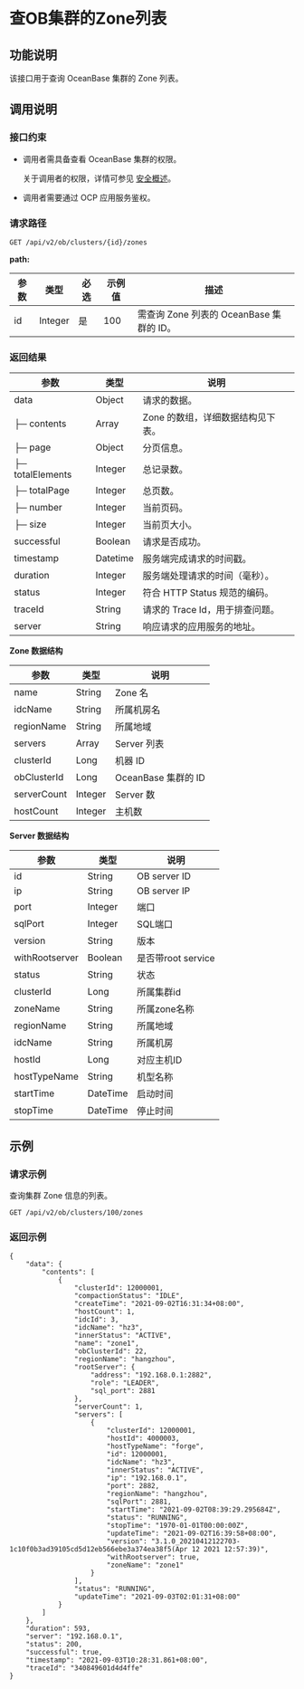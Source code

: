 查OB集群的Zone列表 
=================================



功能说明 
-------------------------

该接口用于查询 OceanBase 集群的 Zone 列表。

调用说明 
-------------------------

### 接口约束 

* 调用者需具备查看 OceanBase 集群的权限。

  关于调用者的权限，详情可参见 [安全概述](3.ob-cloud-platform/3.userguide-features/7.system-management-features/3.security-overview.md)。
  

* 调用者需要通过 OCP 应用服务鉴权。

  




### 请求路径 

`GET /api/v2/ob/clusters/{id}/zones`

**path:** 


| 参数 |   类型    | 必选 | 示例值 |               描述               |
|----|---------|----|-----|--------------------------------|
| id | Integer | 是  | 100 | 需查询 Zone 列表的 OceanBase 集群的 ID。 |



### 返回结果 



|        参数        |    类型    |          说明           |
|------------------|----------|-----------------------|
| data             | Object   | 请求的数据。                |
| ├─ contents      | Array    | Zone 的数组，详细数据结构见下表。   |
| ├─ page          | Object   | 分页信息。                 |
| ├─ totalElements | Integer  | 总记录数。                 |
| ├─ totalPage     | Integer  | 总页数。                  |
| ├─ number        | Integer  | 当前页码。                 |
| ├─ size          | Integer  | 当前页大小。                |
| successful       | Boolean  | 请求是否成功。               |
| timestamp        | Datetime | 服务端完成请求的时间戳。          |
| duration         | Integer  | 服务端处理请求的时间（毫秒）。       |
| status           | Integer  | 符合 HTTP Status 规范的编码。 |
| traceId          | String   | 请求的 Trace Id，用于排查问题。  |
| server           | String   | 响应请求的应用服务的地址。         |



**Zone 数据结构** 


|     参数      |   类型    |        说明        |
|-------------|---------|------------------|
| name        | String  | Zone 名           |
| idcName     | String  | 所属机房名            |
| regionName  | String  | 所属地域             |
| servers     | Array   | Server 列表        |
| clusterId   | Long    | 机器 ID            |
| obClusterId | Long    | OceanBase 集群的 ID |
| serverCount | Integer | Server 数         |
| hostCount   | Integer | 主机数              |



**Server 数据结构** 


|       参数       |    类型    |       说明        |
|----------------|----------|-----------------|
| id             | String   | OB server ID    |
| ip             | String   | OB server IP    |
| port           | Integer  | 端口              |
| sqlPort        | Integer  | SQL端口           |
| version        | String   | 版本              |
| withRootserver | Boolean  | 是否带root service |
| status         | String   | 状态              |
| clusterId      | Long     | 所属集群id          |
| zoneName       | String   | 所属zone名称        |
| regionName     | String   | 所属地域            |
| idcName        | String   | 所属机房            |
| hostId         | Long     | 对应主机ID          |
| hostTypeName   | String   | 机型名称            |
| startTime      | DateTime | 启动时间            |
| stopTime       | DateTime | 停止时间            |



示例 
-----------------------

### 请求示例 

查询集群 Zone 信息的列表。

`GET /api/v2/ob/clusters/100/zones`

### 返回示例 

```unknow
{
    "data": {
        "contents": [
            {
                "clusterId": 12000001,
                "compactionStatus": "IDLE",
                "createTime": "2021-09-02T16:31:34+08:00",
                "hostCount": 1,
                "idcId": 3,
                "idcName": "hz3",
                "innerStatus": "ACTIVE",
                "name": "zone1",
                "obClusterId": 22,
                "regionName": "hangzhou",
                "rootServer": {
                    "address": "192.168.0.1:2882",
                    "role": "LEADER",
                    "sql_port": 2881
                },
                "serverCount": 1,
                "servers": [
                    {
                        "clusterId": 12000001,
                        "hostId": 4000003,
                        "hostTypeName": "forge",
                        "id": 12000001,
                        "idcName": "hz3",
                        "innerStatus": "ACTIVE",
                        "ip": "192.168.0.1",
                        "port": 2882,
                        "regionName": "hangzhou",
                        "sqlPort": 2881,
                        "startTime": "2021-09-02T08:39:29.295684Z",
                        "status": "RUNNING",
                        "stopTime": "1970-01-01T00:00:00Z",
                        "updateTime": "2021-09-02T16:39:58+08:00",
                        "version": "3.1.0_20210412122703-1c10f0b3ad39105cd5d12eb566ebe3a374ea38f5(Apr 12 2021 12:57:39)",
                        "withRootserver": true,
                        "zoneName": "zone1"
                    }
                ],
                "status": "RUNNING",
                "updateTime": "2021-09-03T02:01:31+08:00"
            }
        ]
    },
    "duration": 593,
    "server": "192.168.0.1",
    "status": 200,
    "successful": true,
    "timestamp": "2021-09-03T10:28:31.861+08:00",
    "traceId": "340849601d4d4ffe"
}
```


